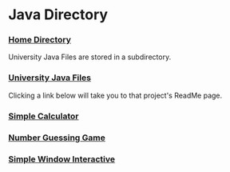 # Java Directory
### [Home Directory](/CodeLanguages/ReadMe.md)

University Java Files are stored in a subdirectory.

### [University Java Files](UniversityJavaFiles/ReadMe.md)

Clicking a link below will take you to that project's ReadMe page.

### [Simple Calculator](./Calculator/ReadMe.md) 
### [Number Guessing Game](./numberGuessingGame/ReadMe.md)
### [Simple Window Interactive](./simpleWindow/ReadMe.md)